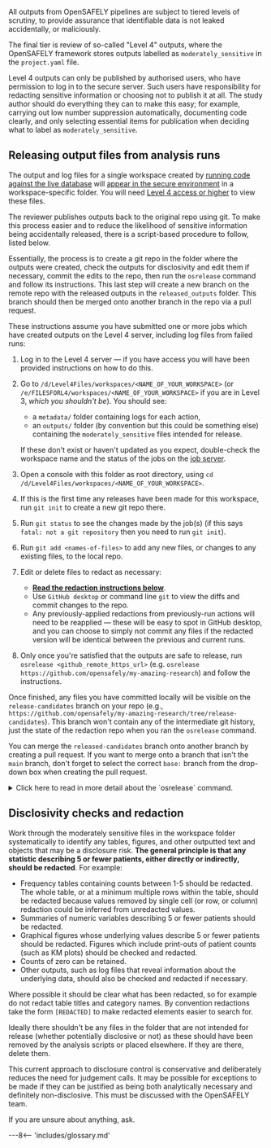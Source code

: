 All outputs from OpenSAFELY pipelines are subject to tiered levels of scrutiny, to provide assurance that identifiable data is not leaked accidentally, or maliciously.

The final tier is review of so-called "Level 4" outputs, where the OpenSAFELY framework stores outputs labelled as `moderately_sensitive` in the `project.yaml` file.

Level 4 outputs can only be published by authorised users, who have permission to log in to the secure server.
Such users have responsibility for redacting sensitive information or choosing not to publish it at all. 
The study author should do everything they can to make this easy; for example, carrying out low number suppression automatically, documenting code clearly, and only selecting essential items for publication when deciding what to label as `moderately_sensitive`.


## Releasing output files from analysis runs

The output and log files for a single workspace created by [running code against the live database](pipelines.md#running-your-code-on-the-server) will [appear in the secure environment](pipelines.md#accessing-the-outputs) in a workspace-specific folder.
You will need [Level 4 access or higher](security-levels.md) to view these files.

The reviewer publishes outputs back to the original repo using git. 
To make this process easier and to reduce the likelihood of sensitive information being accidentally released, there is a script-based procedure to follow, listed below. 

Essentially, the process is to create a git repo in the folder where the outputs were created, check the outputs for disclosivity and edit them if necessary, commit the edits to the repo, then run the `osrelease` command and follow its instructions. 
This last step will create a new branch on the remote repo with the released outputs in the `released_outputs` folder. 
This branch should then be merged onto another branch in the repo via a pull request.

These instructions assume you have submitted one or more jobs which have created outputs on the Level 4 server, including log files from failed runs:

1. Log in to the Level 4 server &mdash; if you have access you will have been provided instructions on how to do this.

2. Go to `/d/Level4Files/workspaces/<NAME_OF_YOUR_WORKSPACE>` (or `/e/FILESFORL4/workspaces/<NAME_OF_YOUR_WORKSPACE>` if you are in Level 3, _which you shouldn't be_). You should see:
    * a `metadata/` folder containing logs for each action,
    * an `outputs/` folder (by convention but this could be something else) containing the `moderately_sensitive` files intended for release. 
    
    If these don't exist or haven't updated as you expect, double-check the workspace name and the status of the jobs on the [job server](https://jobs.opensafely.org).
    
3. Open a console with this folder as root directory, using `cd /d/Level4Files/workspaces/<NAME_OF_YOUR_WORKSPACE>`.
4. If this is the first time any releases have been made for this workspace, run `git init` to create a new git repo there.
5. Run `git status` to see the changes made by the job(s) (if this says `fatal: not a git repository` then you need to run `git init`).
6. Run `git add <names-of-files>` to add any new files, or changes to any existing files, to the local repo.
7. Edit or delete files to redact as necessary:
    * [**Read the redaction instructions below**](releasing-files.md#disclosivity-checks-and-redaction).
    * Use `GitHub desktop` or command line `git` to view the diffs and commit changes to the repo.
    * Any previously-applied redactions from previously-run actions will need to be reapplied &mdash; these will be easy to spot in GitHub desktop, and you can choose to simply not commit any files if the redacted version will be identical between the previous and current runs.
8. Only once you're satisfied that the outputs are safe to release, run `osrelease <github_remote_https_url>` (e.g. `osrelease https://github.com/opensafely/my-amazing-research`) and follow the instructions. 

Once finished, any files you have committed locally will be visible on the `release-candidates` branch on your repo (e.g., `https://github.com/opensafely/my-amazing-research/tree/release-candidates`). 
This branch won't contain any of the intermediate git history, just the state of the redaction repo when you ran the `osrelease` command. 

You can merge the `released-candidates` branch onto another branch by creating a pull request. 
If you want to merge onto a branch that isn't the `main` branch, don't forget to select the correct `base:` branch from the drop-down box when creating the pull request.


<details>
  <summary>Click here to read in more detail about the `osrelease` command.</summary>

The `osrelease` command runs the `release.py` script in the [`output-publisher` repo](https://github.com/opensafely/output-publisher). It:

* prompts the reviewer for the URL of a github repo to where the redacted outputs should be published (the *study repo*)
* checks out the *study repo* and creates a branch `release-candidates` (if it doesn't already exist)
* copies every file that has been committed to the *redaction repo* into a subfolder `released_outputs`
* creates or updates an index file at `released_outputs/README.md` with links to all the release files
* adds all new changes as a single commit, using the most recent commit message in the *redaction repo* as the text. It also appends a trailer indicating from where the commit was originated
* force-pushes `release-candidates` to the study repo
* outputs a URL to the "create Pull Request" page in github for the `release-candidates` branch of the study repo

The benefit of maintaining a separate *redaction repo* is that when new outputs
are generated and written to that repo, the usual git tools can be used to diff
outputs, making it easier to reapply redactions or decide where new redactions
should be applied.

</details>

## Disclosivity checks and redaction

Work through the moderately sensitive files in the workspace folder systematically to identify any tables, figures, and other outputted text and objects that may be a disclosure risk. 
**The general principle is that any statistic describing 5 or fewer patients, either directly or indirectly, should be redacted**.
For example: 

  * Frequency tables containing counts between 1-5 should be redacted. The whole table, or at a minimum multiple rows within the table, should be redacted because values removed by single cell (or row, or column) redaction could be inferred from unredacted values. 
  * Summaries of numeric variables describing 5 or fewer patients should be redacted. 
  * Graphical figures whose underlying values describe 5 or fewer patients should be redacted. Figures which include print-outs of patient counts (such as KM plots) should be checked and redacted. 
  * Counts of zero can be retained. 
  * Other outputs, such as log files that reveal information about the underlying data, should also be checked and redacted if necessary.

Where possible it should be clear what has been redacted, so for example do not redact table titles and category names. 
By convention redactions take the form `[REDACTED]` to make redacted elements easier to search for.
	
Ideally there shouldn't be any files in the folder that are not intended for release (whether potentially disclosive or not) as these should have been removed by the analysis scripts or placed elsewhere. 
If they are there, delete them.

This current approach to disclosure control is conservative and deliberately reduces the need for judgement calls. 
It may be possible for exceptions to be made if they can be justified as being both analytically necessary and definitely non-disclosive. This must be discussed with the OpenSAFELY team.

If you are unsure about anything, ask.




---8<-- 'includes/glossary.md'
